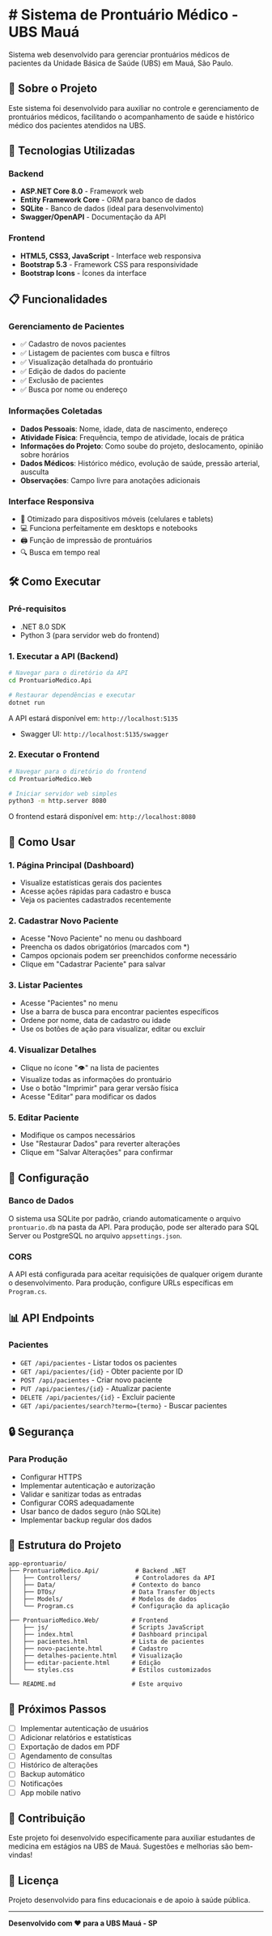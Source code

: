 # # Sistema de Prontuário Médico - UBS Mauá

Sistema web desenvolvido para gerenciar prontuários médicos de pacientes da Unidade Básica de Saúde (UBS) em Mauá, São Paulo.

## 🏥 Sobre o Projeto

Este sistema foi desenvolvido para auxiliar no controle e gerenciamento de prontuários médicos, facilitando o acompanhamento de saúde e histórico médico dos pacientes atendidos na UBS.

## 🚀 Tecnologias Utilizadas

### Backend
- **ASP.NET Core 8.0** - Framework web
- **Entity Framework Core** - ORM para banco de dados
- **SQLite** - Banco de dados (ideal para desenvolvimento)
- **Swagger/OpenAPI** - Documentação da API

### Frontend
- **HTML5, CSS3, JavaScript** - Interface web responsiva
- **Bootstrap 5.3** - Framework CSS para responsividade
- **Bootstrap Icons** - Ícones da interface

## 📋 Funcionalidades

### Gerenciamento de Pacientes
- ✅ Cadastro de novos pacientes
- ✅ Listagem de pacientes com busca e filtros
- ✅ Visualização detalhada do prontuário
- ✅ Edição de dados do paciente
- ✅ Exclusão de pacientes
- ✅ Busca por nome ou endereço

### Informações Coletadas
- **Dados Pessoais**: Nome, idade, data de nascimento, endereço
- **Atividade Física**: Frequência, tempo de atividade, locais de prática
- **Informações do Projeto**: Como soube do projeto, deslocamento, opinião sobre horários
- **Dados Médicos**: Histórico médico, evolução de saúde, pressão arterial, ausculta
- **Observações**: Campo livre para anotações adicionais

### Interface Responsiva
- 📱 Otimizado para dispositivos móveis (celulares e tablets)
- 💻 Funciona perfeitamente em desktops e notebooks
- 🖨️ Função de impressão de prontuários
- 🔍 Busca em tempo real

## 🛠️ Como Executar

### Pré-requisitos
- .NET 8.0 SDK
- Python 3 (para servidor web do frontend)

### 1. Executar a API (Backend)

```bash
# Navegar para o diretório da API
cd ProntuarioMedico.Api

# Restaurar dependências e executar
dotnet run
```

A API estará disponível em: `http://localhost:5135`
- Swagger UI: `http://localhost:5135/swagger`

### 2. Executar o Frontend

```bash
# Navegar para o diretório do frontend
cd ProntuarioMedico.Web

# Iniciar servidor web simples
python3 -m http.server 8080
```

O frontend estará disponível em: `http://localhost:8080`

## 📱 Como Usar

### 1. Página Principal (Dashboard)
- Visualize estatísticas gerais dos pacientes
- Acesse ações rápidas para cadastro e busca
- Veja os pacientes cadastrados recentemente

### 2. Cadastrar Novo Paciente
- Acesse "Novo Paciente" no menu ou dashboard
- Preencha os dados obrigatórios (marcados com *)
- Campos opcionais podem ser preenchidos conforme necessário
- Clique em "Cadastrar Paciente" para salvar

### 3. Listar Pacientes
- Acesse "Pacientes" no menu
- Use a barra de busca para encontrar pacientes específicos
- Ordene por nome, data de cadastro ou idade
- Use os botões de ação para visualizar, editar ou excluir

### 4. Visualizar Detalhes
- Clique no ícone "👁️" na lista de pacientes
- Visualize todas as informações do prontuário
- Use o botão "Imprimir" para gerar versão física
- Acesse "Editar" para modificar os dados

### 5. Editar Paciente
- Modifique os campos necessários
- Use "Restaurar Dados" para reverter alterações
- Clique em "Salvar Alterações" para confirmar

## 🔧 Configuração

### Banco de Dados
O sistema usa SQLite por padrão, criando automaticamente o arquivo `prontuario.db` na pasta da API. Para produção, pode ser alterado para SQL Server ou PostgreSQL no arquivo `appsettings.json`.

### CORS
A API está configurada para aceitar requisições de qualquer origem durante o desenvolvimento. Para produção, configure URLs específicas em `Program.cs`.

## 📊 API Endpoints

### Pacientes
- `GET /api/pacientes` - Listar todos os pacientes
- `GET /api/pacientes/{id}` - Obter paciente por ID
- `POST /api/pacientes` - Criar novo paciente
- `PUT /api/pacientes/{id}` - Atualizar paciente
- `DELETE /api/pacientes/{id}` - Excluir paciente
- `GET /api/pacientes/search?termo={termo}` - Buscar pacientes

## 🔒 Segurança

### Para Produção
- Configurar HTTPS
- Implementar autenticação e autorização
- Validar e sanitizar todas as entradas
- Configurar CORS adequadamente
- Usar banco de dados seguro (não SQLite)
- Implementar backup regular dos dados

## 📝 Estrutura do Projeto

```
app-eprontuario/
├── ProntuarioMedico.Api/          # Backend .NET
│   ├── Controllers/               # Controladores da API
│   ├── Data/                     # Contexto do banco
│   ├── DTOs/                     # Data Transfer Objects
│   ├── Models/                   # Modelos de dados
│   └── Program.cs                # Configuração da aplicação
│
├── ProntuarioMedico.Web/         # Frontend
│   ├── js/                       # Scripts JavaScript
│   ├── index.html                # Dashboard principal
│   ├── pacientes.html            # Lista de pacientes
│   ├── novo-paciente.html        # Cadastro
│   ├── detalhes-paciente.html    # Visualização
│   ├── editar-paciente.html      # Edição
│   └── styles.css                # Estilos customizados
│
└── README.md                     # Este arquivo
```

## 🎯 Próximos Passos

- [ ] Implementar autenticação de usuários
- [ ] Adicionar relatórios e estatísticas
- [ ] Exportação de dados em PDF
- [ ] Agendamento de consultas
- [ ] Histórico de alterações
- [ ] Backup automático
- [ ] Notificações
- [ ] App mobile nativo

## 👥 Contribuição

Este projeto foi desenvolvido especificamente para auxiliar estudantes de medicina em estágios na UBS de Mauá. Sugestões e melhorias são bem-vindas!

## 📄 Licença

Projeto desenvolvido para fins educacionais e de apoio à saúde pública.

---

**Desenvolvido com ❤️ para a UBS Mauá - SP**